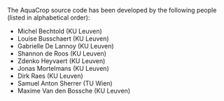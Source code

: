 The AquaCrop source code has been developed by the following people
(listed in alphabetical order):

* Michel Bechtold (KU Leuven)
* Louise Busschaert (KU Leuven)
* Gabrielle De Lannoy (KU Leuven)
* Shannon de Roos (KU Leuven)
* Zdenko Heyvaert (KU Leuven)
* Jonas Mortelmans (KU Leuven)
* Dirk Raes (KU Leuven)
* Samuel Anton Sherrer (TU Wien)
* Maxime Van den Bossche (KU Leuven)
